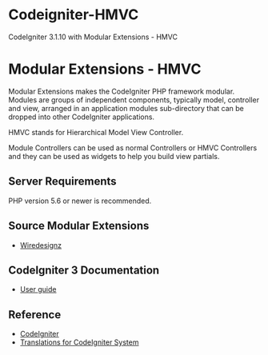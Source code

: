 # Codeigniter-HMVC
CodeIgniter 3.1.10 with Modular Extensions - HMVC


# Modular Extensions - HMVC

Modular Extensions makes the CodeIgniter PHP framework modular. Modules are groups of independent components, typically model, controller and view, arranged in an application modules sub-directory that can be dropped into other CodeIgniter applications.

HMVC stands for Hierarchical Model View Controller.

Module Controllers can be used as normal Controllers or HMVC Controllers and they can be used as widgets to help you build view partials.



## Server Requirements
PHP version 5.6 or newer is recommended.

## Source Modular Extensions
* [Wiredesignz](https://bitbucket.org/wiredesignz/codeigniter-modular-extensions-hmvc)

## CodeIgniter 3 Documentation

* [User guide](https://codeigniter.com/user_guide)

## Reference

* [CodeIgniter](https://github.com/bcit-ci/CodeIgniter)
* [Translations for CodeIgniter System](https://github.com/bcit-ci/codeigniter3-translations)

